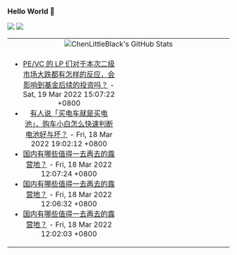 ### Hello World 👋

[![](https://img.shields.io/badge/@ChenLittleBlack-1a6c81?style=flat&logo=java&logoColor=1a6c81&label=Java&colorA=ffffff)](https://www.java.com/)
[![](https://img.shields.io/badge/@ChenLittleBlack-41b883?style=flat&logo=vuedotjs&logoColor=41b883&label=Vue&colorA=ffffff)](https://cn.vuejs.org/)

<table>
<tr>
<td colspan="2" style="text-align: center;">
<img alt="ChenLittleBlack's GitHub Stats" src="https://github-readme-stats.vercel.app/api?username=ChenLittleBlack&show_icons=true&icon_color=CE1D2D&text_color=718096&bg_color=ffffff&hide_title=true" />
</td>
</tr>
<tr>
<td align="center" valign="middle">

<!-- START_SECTION:blog -->
* <a href='http://www.zhihu.com/question/522228621/answer/2396079570?utm_campaign=rss&utm_medium=rss&utm_source=rss&utm_content=title' target='_blank'>PE/VC 的 LP 们对于本次二级市场大跌都有怎样的反应，会影响到基金后续的投资吗？</a> - Sat, 19 Mar 2022 15:07:22 +0800
* <a href='http://www.zhihu.com/question/520427167/answer/2395742962?utm_campaign=rss&utm_medium=rss&utm_source=rss&utm_content=title' target='_blank'>有人说「买电车就是买电池」，购车小白怎么快速判断电池好与坏？</a> - Fri, 18 Mar 2022 19:02:12 +0800
* <a href='http://www.zhihu.com/question/522429536/answer/2393353415?utm_campaign=rss&utm_medium=rss&utm_source=rss&utm_content=title' target='_blank'>国内有哪些值得一去再去的露营地？</a> - Fri, 18 Mar 2022 12:07:24 +0800
* <a href='http://www.zhihu.com/question/522429536/answer/2394376425?utm_campaign=rss&utm_medium=rss&utm_source=rss&utm_content=title' target='_blank'>国内有哪些值得一去再去的露营地？</a> - Fri, 18 Mar 2022 12:06:32 +0800
* <a href='http://www.zhihu.com/question/522429536/answer/2393943795?utm_campaign=rss&utm_medium=rss&utm_source=rss&utm_content=title' target='_blank'>国内有哪些值得一去再去的露营地？</a> - Fri, 18 Mar 2022 12:02:03 +0800
<!-- END_SECTION:blog -->

</td>
<td valign="middle" width="50%">

<!-- START_SECTION:douban -->

<!-- END_SECTION:douban -->

</td>
</tr>
</table>
